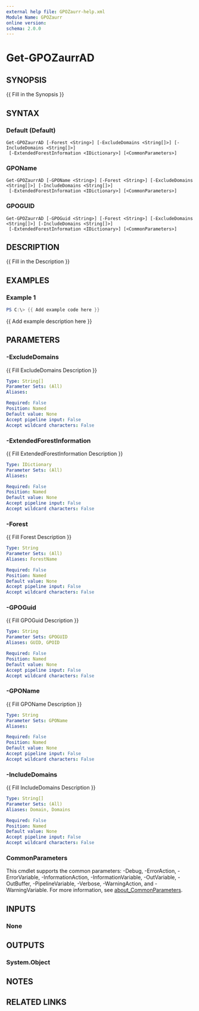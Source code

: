 ```yaml
---
external help file: GPOZaurr-help.xml
Module Name: GPOZaurr
online version:
schema: 2.0.0
---
```


# Get-GPOZaurrAD

## SYNOPSIS
{{ Fill in the Synopsis }}

## SYNTAX

### Default (Default)
```
Get-GPOZaurrAD [-Forest <String>] [-ExcludeDomains <String[]>] [-IncludeDomains <String[]>]
 [-ExtendedForestInformation <IDictionary>] [<CommonParameters>]
```

### GPOName
```
Get-GPOZaurrAD [-GPOName <String>] [-Forest <String>] [-ExcludeDomains <String[]>] [-IncludeDomains <String[]>]
 [-ExtendedForestInformation <IDictionary>] [<CommonParameters>]
```

### GPOGUID
```
Get-GPOZaurrAD [-GPOGuid <String>] [-Forest <String>] [-ExcludeDomains <String[]>] [-IncludeDomains <String[]>]
 [-ExtendedForestInformation <IDictionary>] [<CommonParameters>]
```

## DESCRIPTION
{{ Fill in the Description }}

## EXAMPLES

### Example 1
```powershell
PS C:\> {{ Add example code here }}
```

{{ Add example description here }}

## PARAMETERS

### -ExcludeDomains
{{ Fill ExcludeDomains Description }}

```yaml
Type: String[]
Parameter Sets: (All)
Aliases:

Required: False
Position: Named
Default value: None
Accept pipeline input: False
Accept wildcard characters: False
```

### -ExtendedForestInformation
{{ Fill ExtendedForestInformation Description }}

```yaml
Type: IDictionary
Parameter Sets: (All)
Aliases:

Required: False
Position: Named
Default value: None
Accept pipeline input: False
Accept wildcard characters: False
```

### -Forest
{{ Fill Forest Description }}

```yaml
Type: String
Parameter Sets: (All)
Aliases: ForestName

Required: False
Position: Named
Default value: None
Accept pipeline input: False
Accept wildcard characters: False
```

### -GPOGuid
{{ Fill GPOGuid Description }}

```yaml
Type: String
Parameter Sets: GPOGUID
Aliases: GUID, GPOID

Required: False
Position: Named
Default value: None
Accept pipeline input: False
Accept wildcard characters: False
```

### -GPOName
{{ Fill GPOName Description }}

```yaml
Type: String
Parameter Sets: GPOName
Aliases:

Required: False
Position: Named
Default value: None
Accept pipeline input: False
Accept wildcard characters: False
```

### -IncludeDomains
{{ Fill IncludeDomains Description }}

```yaml
Type: String[]
Parameter Sets: (All)
Aliases: Domain, Domains

Required: False
Position: Named
Default value: None
Accept pipeline input: False
Accept wildcard characters: False
```

### CommonParameters
This cmdlet supports the common parameters: -Debug, -ErrorAction, -ErrorVariable, -InformationAction, -InformationVariable, -OutVariable, -OutBuffer, -PipelineVariable, -Verbose, -WarningAction, and -WarningVariable. For more information, see [about_CommonParameters](http://go.microsoft.com/fwlink/?LinkID=113216).

## INPUTS

### None

## OUTPUTS

### System.Object
## NOTES

## RELATED LINKS
